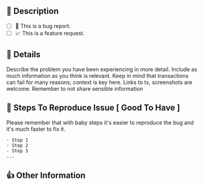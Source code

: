 ## 🎉 Description

<!-- Briefly describe the issue you are experiencing or the feature you want to see added. Tell us what you were trying to do and what happened instead. **Remember, this is _not_ a place to ask for help debugging code; for that, we welcome you in the [Decentraland Discord channels](https://dcl.gg/discord).** -->

<!-- Please check one of by placing an x in the box. -->

- [ ] 🐛 This is a bug report.
- [ ] 📈 This is a feature request.

## 📝 Details

Describe the problem you have been experiencing in more detail. Include as much information as you think is relevant. Keep in mind that transactions can fail for many reasons; context is key here. Links to tx, screenshots are welcome.
Remember to not share sensible information

## 🔢 Steps To Reproduce Issue [ Good To Have ]

Please remember that with baby steps it's easier to reproduce the bug and it's much faster to fix it.

```
- Step 1
- Step 2
- Step 3
...
```

## 👍 Other Information

<!-- List any other information that is relevant to your issue. Error logs, related issues, suggestions on how to fix, Stack Overflow links, forum links, etc. -->
